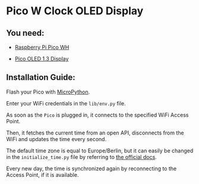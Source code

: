 # Pico W Clock OLED Display

## You need:

* [Raspberry Pi Pico WH](https://www.berrybase.de/en/raspberry-pi-pico-wh-rp2040-wlan-mikrocontroller-board-mit-headern)

* [Pico OLED 1.3 Display](https://www.berrybase.de/en/1.3-64-128-oled-display-modul-fuer-raspberry-pi-pico)

## Installation Guide:

Flash your Pico with [MicroPython](https://www.raspberrypi.com/documentation/microcontrollers/micropython.html).

Enter your WiFi credentials in the `lib/env.py` file.

As soon as the `Pico` is plugged in, it connects to the specified WiFi Access Point.

Then, it fetches the current time from an open API, disconnects from the WiFi and updates the time every second.

The default time zone is equal to Europe/Berlin, but it can easily be changed in the `initialize_time.py` file by referring to [the official docs](https://timeapi.io/swagger/index.html).

Every new day, the time is synchronized again by reconnecting to the Access Point, if it is available.
